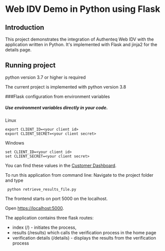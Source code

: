 
# Web IDV Demo in Python using Flask

## Introduction

This project demonstrates the integration of Authenteq Web IDV with the application written in Python.
It's implemented with Flask and jinja2 for the details page. 


## Running project
python version 3.7 or higher is required


The current project is implemented with python version 3.8

###Flask configuration from environment variables
##### Use environment variables directly in your code.

Linux
```
export CLIENT_ID=<your client id>
export CLIENT_SECRET=<your client secret>
```
Windows
```
set CLIENT_ID=<your client id>
set CLIENT_SECRET=<your client secret>
```

You can find these values in the [Customer Dashboard](https://customer-dashboard.app.authenteq.com/customer/api-keys).

To run this application from command line:
Navigate to the project folder and type 
```
 python retrieve_results_file.py
```

The frontend starts on port 5000 on the localhost.

Open [https://localhost:5000](https://localhost:5000).

The application contains three flask routes:
* index  (/) - initiates the process,
* results (/results) which calls the verification process in the home page
* verification details  (/details) - displays the results from the verification process


